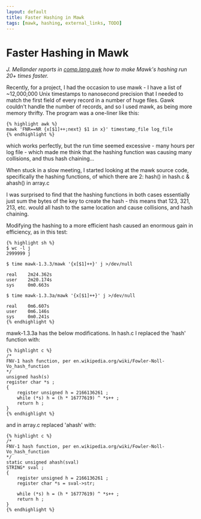 ```yaml
---
layout: default
title: Faster Hashing in Mawk
tags: [mawk, hashing, external_links, TODO]
---
```


Faster Hashing in Mawk
======================

_J. Mellander reports in [comp.lang.awk][00] how to make Mawk's hashing
run 20+ times faster._

Recently, for a project, I had the occasion to use mawk - I have a list
of ~12,000,000 Unix timestamps to nanosecond precision that I needed
to match the first field of every record in a number of huge files.
Gawk couldn't handle the number of records, and so I used mawk, as being
more memory thrifty.  The program was a one-liner like this:

	{% highlight awk %}
	mawk 'FNR==NR {x[$1]++;next} $1 in x}' timestamp_file log_file
	{% endhighlight %}

which works perfectly, but the run time seemed excessive - many hours
per log file - which made me think that the hashing function was causing
many collisions, and thus hash chaining...

When stuck in a slow meeting, I started looking at the mawk source
code, specifically the hashing functions, of which there are 2: hash()
in hash.c & ahash() in array.c

I was surprised to find that the hashing functions in both cases
essentially just sum the bytes of the key to create the hash - this
means that 123, 321, 213, etc. would all hash to the same location and
cause collisions, and hash chaining.

Modifying the hashing to a more efficient hash caused an enormous gain
in efficiency, as in this test:

	{% highlight sh %}
	$ wc -l j
	2999999 j

	$ time mawk-1.3.3/mawk '{x[$1]++}' j >/dev/null

	real    2m24.362s
	user    2m20.174s
	sys     0m0.663s

	$ time mawk-1.3.3a/mawk '{x[$1]++}' j >/dev/null

	real    0m6.607s
	user    0m6.146s
	sys     0m0.241s
	{% endhighlight %}

mawk-1.3.3a has the below modifications. In hash.c I replaced the 'hash'
function with:

	{% highlight c %}
	/*
	FNV-1 hash function, per en.wikipedia.org/wiki/Fowler-Noll-
	Vo_hash_function
	*/
	unsigned hash(s)
	register char *s ;
	{
		register unsigned h = 2166136261 ;
		while (*s) h = (h * 16777619) ^ *s++ ;
		return h ;
	}
	{% endhighlight %}

and in array.c replaced 'ahash' with:

	{% highlight c %}
	/*
	FNV-1 hash function, per en.wikipedia.org/wiki/Fowler-Noll-
	Vo_hash_function
	*/
	static unsigned ahash(sval)
	STRING* sval ;
	{
		register unsigned h = 2166136261 ;
		register char *s = sval->str;

		while (*s) h = (h * 16777619) ^ *s++ ;
		return h ; 
	}
	{% endhighlight %}

[00]: http://groups.google.com/group/comp.lang.awk/browse_thread/thread/0b9e369234f79bbe#
